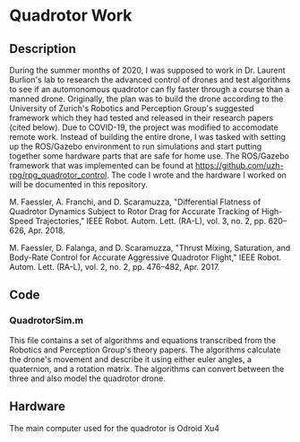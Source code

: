 # Quadrotor Work
## Description
During the summer months of 2020, I was supposed to work in Dr. Laurent Burlion's lab to research the advanced control of drones and test algorithms to see if an automonomous quadrotor can fly faster through a course than a manned drone. Originally, the plan was to build the drone according to the University of Zurich's Robotics and Perception Group's suggested framework which they had tested and released in their research papers (cited below). Due to COVID-19, the project was modified to accomodate remote work. Instead of building the entire drone, I was tasked with setting up the ROS/Gazebo environment to run simulations and start putting together some hardware parts that are safe for home use. The ROS/Gazebo framework that was implemented can be found at https://github.com/uzh-rpg/rpg_quadrotor_control. The code I wrote and the hardware I worked on will be documented in this repository. 

M. Faessler, A. Franchi, and D. Scaramuzza, "Differential Flatness of Quadrotor Dynamics Subject to Rotor Drag for Accurate Tracking of High-Speed Trajectories," IEEE Robot. Autom. Lett. (RA-L), vol. 3, no. 2, pp. 620–626, Apr. 2018. 

M. Faessler, D. Falanga, and D. Scaramuzza, "Thrust Mixing, Saturation, and Body-Rate Control for Accurate Aggressive Quadrotor Flight," IEEE Robot. Autom. Lett. (RA-L), vol. 2, no. 2, pp. 476–482, Apr. 2017.

## Code
### QuadrotorSim.m
This file contains a set of algorithms and equations transcribed from the Robotics and Perception Group's theory papers. The algorithms calculate the drone's movement and describe it using either euler angles, a quaternion, and a rotation matrix. The algorithms can convert between the three and also model the quadrotor drone.
## Hardware
The main computer used for the quadrotor is Odroid Xu4
